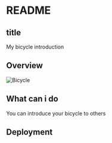 # README

## title
My bicycle introduction

## Overview
![Bicycle](https://user-images.githubusercontent.com/65278048/85391400-140e9800-b585-11ea-9a93-753e815d0ee1.jpg)

## What can i do
You can introduce your bicycle to others

## Deployment